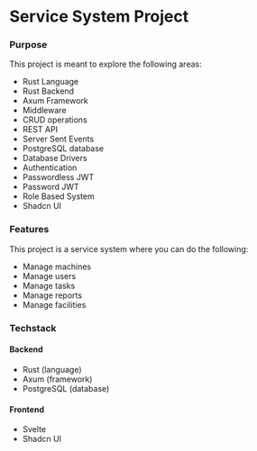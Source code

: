 # Service System Project

### Purpose

This project is meant to explore the following areas:

- Rust Language
- Rust Backend
- Axum Framework
- Middleware
- CRUD operations
- REST API
- Server Sent Events
- PostgreSQL database
- Database Drivers
- Authentication
- Passwordless JWT
- Password JWT
- Role Based System
- Shadcn UI

### Features
This project is a service system where you can do the following:

- Manage machines
- Manage users
- Manage tasks
- Manage reports
- Manage facilities

### Techstack

#### Backend

- Rust (language)
- Axum (framework)
- PostgreSQL (database)

#### Frontend

- Svelte
- Shadcn UI
